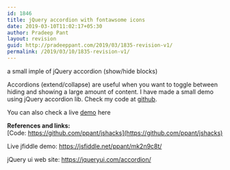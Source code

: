 ```yaml
---
id: 1846
title: jQuery accordion with fontawsome icons
date: 2019-03-10T11:02:17+05:30
author: Pradeep Pant
layout: revision
guid: http://pradeeppant.com/2019/03/1835-revision-v1/
permalink: /2019/03/10/1835-revision-v1/
---
```

a small imple of jQuery accordion (show/hide blocks)

Accordions (extend/collapse) are useful when you want to toggle between hiding and showing a large amount of content. I have made a small demo using jQuery accordion lib. Check my code at [github](https://github.com/ppant/jshacks﻿).  


You can also check a live [demo](https://jsfiddle.net/ppant/mk2n9c8t/) here 



**References and links:**  
[Code: https://github.com/ppant/jshacks](https://github.com/ppant/jshacks) 

Live jfiddle demo: <https://jsfiddle.net/ppant/mk2n9c8t/>

jQuery ui web site: <https://jqueryui.com/accordion/>